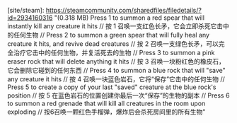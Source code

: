 [src/gh]: https://github.com/SortaUnknown/CrazyWeapons.git "(MIT) (C#) Adds a series of absurdly overpowered weapons to the game to mess around with."
[site/steam]: https://steamcommunity.com/sharedfiles/filedetails/?id=2934160316 "(0.318 MB) Press 1 to summon a red spear that will instantly kill any creature it hits // 按 1 召唤一支红色长矛，它会立即杀死它击中的任何生物 // Press 2 to summon a green spear that will fully heal any creature it hits, and revive dead creatures // 按 2 召唤一支绿色长矛，可以完全治疗它击中的任何生物，并复活死去的生物 // Press 3 to summon a pink eraser rock that will delete anything it hits // 按 3 召唤一块粉红色的橡皮石，它会删除它碰到的任何东西 // Press 4 to summon a blue rock that will "save" any creature it hits // 按 4 召唤一块蓝色岩石，它将“保存”它击中的任何生物 // Press 5 to create a copy of your last "saved" creature at the blue rock's position // 按 5 在蓝色岩石的位置创建你最后一次“保存”的生物的副本 // Press 6 to summon a red grenade that will kill all creatures in the room upon exploding // 按6召唤一颗红色手榴弹，爆炸后会杀死房间里的所有生物"

[raindb]: https://andrew.fm/rainworld/raindb/Crazy_Weapons.zip
